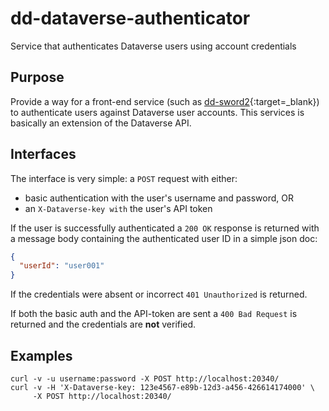 dd-dataverse-authenticator
==========================

Service that authenticates Dataverse users using account credentials

Purpose
-------

Provide a way for a front-end service (such as [dd-sword2](https://dans-knaw.github.io/dd-sword2){:target=_blank}) to
authenticate users against Dataverse user accounts. This services is basically an extension of the Dataverse API.

Interfaces
----------

The interface is very simple: a `POST` request with either:

* basic authentication with the user's username and password, OR
* an `X-Dataverse-key with` the user's API token

If the user is successfully authenticated a `200 OK` response is returned with a message body containing the authenticated user
ID in a simple json doc:

```json
{
  "userId": "user001"
}
```

If the credentials were absent or incorrect `401 Unauthorized` is returned.

If both the basic auth and the API-token are sent a `400 Bad Request` is returned and the credentials are **not** verified.


Examples
--------

```
curl -v -u username:password -X POST http://localhost:20340/
curl -v -H 'X-Dataverse-key: 123e4567-e89b-12d3-a456-426614174000' \
     -X POST http://localhost:20340/ 
```


